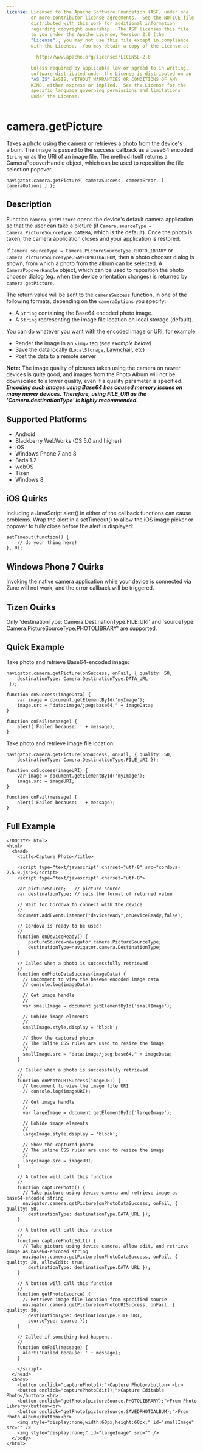 ```yaml
---
license: Licensed to the Apache Software Foundation (ASF) under one
         or more contributor license agreements.  See the NOTICE file
         distributed with this work for additional information
         regarding copyright ownership.  The ASF licenses this file
         to you under the Apache License, Version 2.0 (the
         "License"); you may not use this file except in compliance
         with the License.  You may obtain a copy of the License at

           http://www.apache.org/licenses/LICENSE-2.0

         Unless required by applicable law or agreed to in writing,
         software distributed under the License is distributed on an
         "AS IS" BASIS, WITHOUT WARRANTIES OR CONDITIONS OF ANY
         KIND, either express or implied.  See the License for the
         specific language governing permissions and limitations
         under the License.
---
```


camera.getPicture
=================

Takes a photo using the camera or retrieves a photo from the device's album.
The image is passed to the success callback as a base64 encoded `String` or as the URI of an image file.
The method itself returns a CameraPopoverHandle object, which can be used to reposition the file selection popover.

    navigator.camera.getPicture( cameraSuccess, cameraError, [ cameraOptions ] );

Description
-----------

Function `camera.getPicture` opens the device's default camera application so that the user can take a picture (if `Camera.sourceType = Camera.PictureSourceType.CAMERA`, which is the default). Once the photo is taken, the camera application closes and your application is restored.

If `Camera.sourceType = Camera.PictureSourceType.PHOTOLIBRARY` or `Camera.PictureSourceType.SAVEDPHOTOALBUM`, then a photo chooser dialog is shown, from which a photo from the album can be selected.  A `CameraPopoverHandle` object, which can be used to reposition the photo chooser dialog (eg. when the device orientation changes) is returned by `camera.getPicture`.

The return value will be sent to the `cameraSuccess` function, in one of the following formats, depending on the `cameraOptions` you specify:

- A `String` containing the Base64 encoded photo image.
- A `String` representing the image file location on local storage (default).

You can do whatever you want with the encoded image or URI, for example:

- Render the image in an `<img>` tag _(see example below)_
- Save the data locally (`LocalStorage`, [Lawnchair](http://brianleroux.github.com/lawnchair/), etc)
- Post the data to a remote server

__Note:__ The image quality of pictures taken using the camera on newer devices is quite good, and images from the Photo Album will not be downscaled to a lower quality, even if a quality parameter is specified.  ___Encoding such images using Base64 has caused memory issues on many newer devices.  Therefore, using FILE_URI as the 'Camera.destinationType' is highly recommended.___

Supported Platforms
-------------------

- Android
- Blackberry WebWorks (OS 5.0 and higher)
- iOS
- Windows Phone 7 and 8
- Bada 1.2
- webOS
- Tizen
- Windows 8

iOS Quirks
----------

Including a JavaScript alert() in either of the callback functions can cause problems.  Wrap the alert in a setTimeout() to allow the iOS image picker or popover to fully close before the alert is displayed: 

    setTimeout(function() { 
        // do your thing here!
    }, 0);

Windows Phone 7 Quirks
----------------------

Invoking the native camera application while your device is connected
via Zune will not work, and the error callback will be triggered.

Tizen Quirks
----------------------

Only 'destinationType: Camera.DestinationType.FILE_URI' and 'sourceType: Camera.PictureSourceType.PHOTOLIBRARY' are supported.

Quick Example
-------------

Take photo and retrieve Base64-encoded image:

    navigator.camera.getPicture(onSuccess, onFail, { quality: 50,
        destinationType: Camera.DestinationType.DATA_URL
     }); 

    function onSuccess(imageData) {
        var image = document.getElementById('myImage');
        image.src = "data:image/jpeg;base64," + imageData;
    }

    function onFail(message) {
        alert('Failed because: ' + message);
    }

Take photo and retrieve image file location: 

    navigator.camera.getPicture(onSuccess, onFail, { quality: 50, 
        destinationType: Camera.DestinationType.FILE_URI }); 

    function onSuccess(imageURI) {
        var image = document.getElementById('myImage');
        image.src = imageURI;
    }

    function onFail(message) {
        alert('Failed because: ' + message);
    }


Full Example
------------

    <!DOCTYPE html>
    <html>
      <head>
        <title>Capture Photo</title>

        <script type="text/javascript" charset="utf-8" src="cordova-2.5.0.js"></script>
        <script type="text/javascript" charset="utf-8">

        var pictureSource;   // picture source
        var destinationType; // sets the format of returned value 
        
        // Wait for Cordova to connect with the device
        //
        document.addEventListener("deviceready",onDeviceReady,false);
    
        // Cordova is ready to be used!
        //
        function onDeviceReady() {
            pictureSource=navigator.camera.PictureSourceType;
            destinationType=navigator.camera.DestinationType;
        }

        // Called when a photo is successfully retrieved
        //
        function onPhotoDataSuccess(imageData) {
          // Uncomment to view the base64 encoded image data
          // console.log(imageData);
      
          // Get image handle
          //
          var smallImage = document.getElementById('smallImage');
      
          // Unhide image elements
          //
          smallImage.style.display = 'block';
      
          // Show the captured photo
          // The inline CSS rules are used to resize the image
          //
          smallImage.src = "data:image/jpeg;base64," + imageData;
        }

        // Called when a photo is successfully retrieved
        //
        function onPhotoURISuccess(imageURI) {
          // Uncomment to view the image file URI 
          // console.log(imageURI);
      
          // Get image handle
          //
          var largeImage = document.getElementById('largeImage');
      
          // Unhide image elements
          //
          largeImage.style.display = 'block';
      
          // Show the captured photo
          // The inline CSS rules are used to resize the image
          //
          largeImage.src = imageURI;
        }

        // A button will call this function
        //
        function capturePhoto() {
          // Take picture using device camera and retrieve image as base64-encoded string
          navigator.camera.getPicture(onPhotoDataSuccess, onFail, { quality: 50,
            destinationType: destinationType.DATA_URL });
        }

        // A button will call this function
        //
        function capturePhotoEdit() {
          // Take picture using device camera, allow edit, and retrieve image as base64-encoded string  
          navigator.camera.getPicture(onPhotoDataSuccess, onFail, { quality: 20, allowEdit: true,
            destinationType: destinationType.DATA_URL });
        }
    
        // A button will call this function
        //
        function getPhoto(source) {
          // Retrieve image file location from specified source
          navigator.camera.getPicture(onPhotoURISuccess, onFail, { quality: 50, 
            destinationType: destinationType.FILE_URI,
            sourceType: source });
        }

        // Called if something bad happens.
        // 
        function onFail(message) {
          alert('Failed because: ' + message);
        }

        </script>
      </head>
      <body>
        <button onclick="capturePhoto();">Capture Photo</button> <br>
        <button onclick="capturePhotoEdit();">Capture Editable Photo</button> <br>
        <button onclick="getPhoto(pictureSource.PHOTOLIBRARY);">From Photo Library</button><br>
        <button onclick="getPhoto(pictureSource.SAVEDPHOTOALBUM);">From Photo Album</button><br>
        <img style="display:none;width:60px;height:60px;" id="smallImage" src="" />
        <img style="display:none;" id="largeImage" src="" />
      </body>
    </html>
